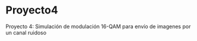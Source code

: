 # Proyecto4
Proyecto 4: Simulación de modulación 16-QAM para envío de imagenes por un canal ruidoso
